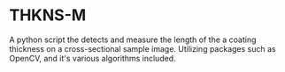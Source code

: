 # THKNS-M
A python script the detects and measure the length of the a coating thickness on a cross-sectional sample image. Utilizing packages such as OpenCV, and it's various algorithms included.
